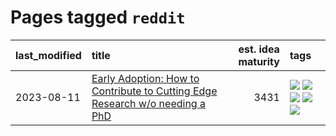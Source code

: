 # Pages tagged `reddit`

|last_modified|title|est. idea maturity|tags
|:---|:---|---:|:---|
|2023-08-11|[Early Adoption: How to Contribute to Cutting Edge Research w/o needing a PhD](../early_adoption_and_fomo.md)|3431|[![](https://img.shields.io/badge/tag-autobiographical-3f3dc3)](../tags/autobiographical.md) [![](https://img.shields.io/badge/tag-career_advice-d47f6f)](../tags/career_advice.md) [![](https://img.shields.io/badge/tag-early_adoption-913db)](../tags/early_adoption.md) [![](https://img.shields.io/badge/tag-mentoring-193ec4)](../tags/mentoring.md) [![](https://img.shields.io/badge/tag-reddit-8b3cb7)](../tags/reddit.md)|